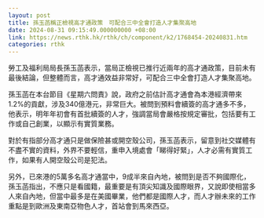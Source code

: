 ```yaml
---
layout: post
title: 孫玉菡稱正檢視高才通政策　可配合三中全會打造人才集聚高地
date: 2024-08-31 09:15:49.000000000 +08:00
link: https://news.rthk.hk/rthk/ch/component/k2/1768454-20240831.htm
categories: rthk
---
```


勞工及福利局局長孫玉菡表示，當局正檢視已推行近兩年的高才通政策，目前未有最後結論，但整體而言，高才通效益非常好，可配合三中全會打造人才集聚高地。

孫玉菡在本台節目《星期六問責》說，政府之前估計高才通會為本港經濟帶來1.2%的貢獻，涉及340億港元，非常巨大。被問到預料會續簽的高才通多不多，他表示，明年年初會有首批續簽的人才，強調當局會嚴格按規定審批，包括要有工作或自己創業，以顯示有實質業務。 

對於有指部分高才通只是做保險甚或開空殼公司，孫玉菡表示，留意到社交媒體有不盡不實的資料，外界不要輕信，重申入境處會「睇得好緊」，人才必需有實質工作，如果有人開空殼公司是犯法。

另外，已來港的5萬多名高才通當中，9成半來自內地，被問到是否不夠國際化，孫玉菡指出，不應只是看國籍，最重要是有頂尖知識及國際眼界，又說即使相當多人來自內地，但當中最多是在美國畢業，他們都是國際人才，而人才辦未來的工作重點是到歐洲及東南亞物色人才，首站會到馬來西亞。
